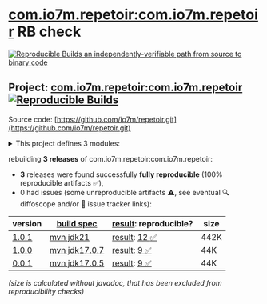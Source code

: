 [com.io7m.repetoir:com.io7m.repetoir](https://central.sonatype.com/artifact/com.io7m.repetoir/com.io7m.repetoir/versions) RB check
=======

[![Reproducible Builds](https://reproducible-builds.org/images/logos/rb.svg) an independently-verifiable path from source to binary code](https://reproducible-builds.org/)

## Project: [com.io7m.repetoir:com.io7m.repetoir](https://central.sonatype.com/artifact/com.io7m.repetoir/com.io7m.repetoir/versions) [![Reproducible Builds](https://img.shields.io/endpoint?url=https://raw.githubusercontent.com/jvm-repo-rebuild/reproducible-central/master/content/com/io7m/repetoir/badge.json)](https://github.com/jvm-repo-rebuild/reproducible-central/blob/master/content/com/io7m/repetoir/README.md)

Source code: [https://github.com/io7m/repetoir.git](https://github.com/io7m/repetoir.git)

<details><summary>This project defines 3 modules:</summary>

* [com.io7m.repetoir:com.io7m.repetoir](https://central.sonatype.com/artifact/com.io7m.repetoir/com.io7m.repetoir/1.0.1)
* [com.io7m.repetoir:com.io7m.repetoir.core](https://central.sonatype.com/artifact/com.io7m.repetoir/com.io7m.repetoir.core/1.0.1)
* [com.io7m.repetoir:com.io7m.repetoir.tests](https://central.sonatype.com/artifact/com.io7m.repetoir/com.io7m.repetoir.tests/1.0.1)
</details>

rebuilding **3 releases** of com.io7m.repetoir:com.io7m.repetoir:
- **3** releases were found successfully **fully reproducible** (100% reproducible artifacts :white_check_mark:),
- 0 had issues (some unreproducible artifacts :warning:, see eventual :mag: diffoscope and/or :memo: issue tracker links):

| version | [build spec](/BUILDSPEC.md) | [result](https://reproducible-builds.org/docs/jvm/): reproducible? | size |
| -- | --------- | ------ | -- |
| [1.0.1](https://central.sonatype.com/artifact/com.io7m.repetoir/com.io7m.repetoir/1.0.1/pom) | [mvn jdk21](com.io7m.repetoir-1.0.1.buildspec) | [result](com.io7m.repetoir-1.0.1.buildinfo): [12 :white_check_mark: ](com.io7m.repetoir-1.0.1.buildcompare) | 442K |
| [1.0.0](https://central.sonatype.com/artifact/com.io7m.repetoir/com.io7m.repetoir/1.0.0/pom) | [mvn jdk17.0.7](com.io7m.repetoir-1.0.0.buildspec) | [result](com.io7m.repetoir-1.0.0.buildinfo): [9 :white_check_mark: ](com.io7m.repetoir-1.0.0.buildcompare) | 44K |
| [0.0.1](https://central.sonatype.com/artifact/com.io7m.repetoir/com.io7m.repetoir/0.0.1/pom) | [mvn jdk17.0.5](com.io7m.repetoir-0.0.1.buildspec) | [result](com.io7m.repetoir-0.0.1.buildinfo): [9 :white_check_mark: ](com.io7m.repetoir-0.0.1.buildcompare) | 44K |

<i>(size is calculated without javadoc, that has been excluded from reproducibility checks)</i>
